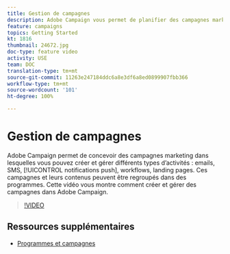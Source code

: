 ```yaml
---
title: Gestion de campagnes
description: Adobe Campaign vous permet de planifier des campagnes marketing dans lesquelles vous pouvez créer et gérer différents types d’activités. Cette vidéo vous montre comment créer et gérer des campagnes dans Adobe Campaign.
feature: campaigns
topics: Getting Started
kt: 1816
thumbnail: 24672.jpg
doc-type: feature video
activity: USE
team: DOC
translation-type: tm+mt
source-git-commit: 11263e247184ddc6a8e3df6a8ed0899907fbb366
workflow-type: tm+mt
source-wordcount: '101'
ht-degree: 100%

---
```



# Gestion de campagnes

Adobe Campaign permet de concevoir des campagnes marketing dans lesquelles vous pouvez créer et gérer différents types d’activités : emails, SMS, [!UICONTROL notifications push], workflows, landing pages. Ces campagnes et leurs contenus peuvent être regroupés dans des programmes. Cette vidéo vous montre comment créer et gérer des campagnes dans Adobe Campaign.

>[!VIDEO](https://video.tv.adobe.com/v/24672?quality=12)

## Ressources supplémentaires

* [Programmes et campagnes](https://experienceleague.adobe.com/docs/campaign-standard/using/getting-started/marketing-plans/programs-and-campaigns.html?lang=fr)
